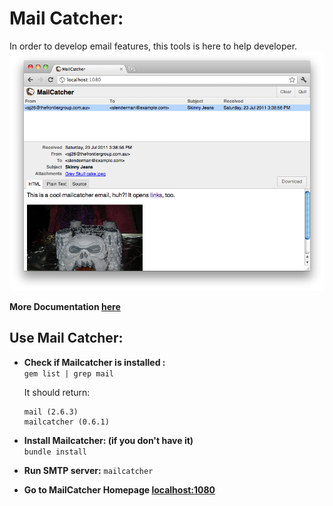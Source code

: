 # Mail Catcher:

In order to develop email features, this tools is here to help developer.  
![MailCatcher preview](img/mailcatcher.png)

**More Documentation [here](http://mailcatcher.me/)**


## Use Mail Catcher:

* **Check if Mailcatcher is installed :**  
    `gem list | grep mail`  
    
    It should return:  
    ```
    mail (2.6.3)
    mailcatcher (0.6.1)
    ```

* **Install Mailcatcher: (if you don't have it)**  
    `bundle install`
    
* **Run SMTP server:**
    `mailcatcher`
    
* **Go to MailCatcher Homepage [localhost:1080](http://localhost:1080)**
